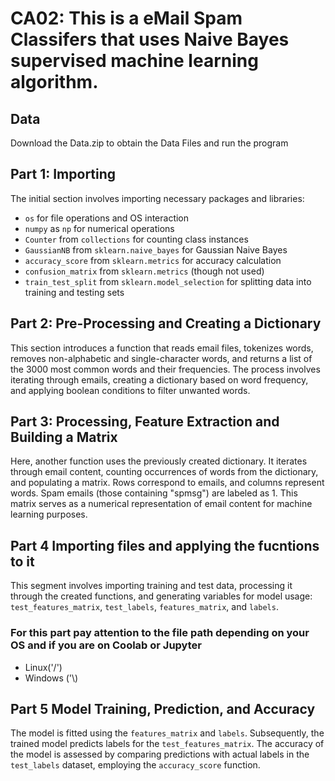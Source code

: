 # CA02: This is a eMail Spam Classifers that uses Naive Bayes supervised machine learning algorithm. 

## Data 
Download the Data.zip to obtain the Data Files and run the program

## Part 1: Importing
The initial section involves importing necessary packages and libraries:
- `os` for file operations and OS interaction
- `numpy` as `np` for numerical operations
- `Counter` from `collections` for counting class instances
- `GaussianNB` from `sklearn.naive_bayes` for Gaussian Naive Bayes
- `accuracy_score` from `sklearn.metrics` for accuracy calculation
- `confusion_matrix` from `sklearn.metrics` (though not used)
- `train_test_split` from `sklearn.model_selection` for splitting data into training and testing sets

## Part 2: Pre-Processing and Creating a Dictionary
This section introduces a function that reads email files, tokenizes words, removes non-alphabetic and single-character words, and returns a list of the 3000 most common words and their frequencies. The process involves iterating through emails, creating a dictionary based on word frequency, and applying boolean conditions to filter unwanted words.

## Part 3: Processing, Feature Extraction and Building a Matrix
Here, another function uses the previously created dictionary. It iterates through email content, counting occurrences of words from the dictionary, and populating a matrix. Rows correspond to emails, and columns represent words. Spam emails (those containing "spmsg") are labeled as 1. This matrix serves as a numerical representation of email content for machine learning purposes.

## Part 4 Importing files and applying the fucntions to it
This segment involves importing training and test data, processing it through the created functions, and generating variables for model usage: `test_features_matrix`, `test_labels`, `features_matrix`, and `labels`. 
### For this part pay attention to the file path depending on your OS and if you are on Coolab or Jupyter 
- Linux('/') 
- Windows ('\\)


## Part 5 Model Training, Prediction, and Accuracy
The model is fitted using the `features_matrix` and `labels`. Subsequently, the trained model predicts labels for the `test_features_matrix`. The accuracy of the model is assessed by comparing predictions with actual labels in the `test_labels` dataset, employing the `accuracy_score` function.

